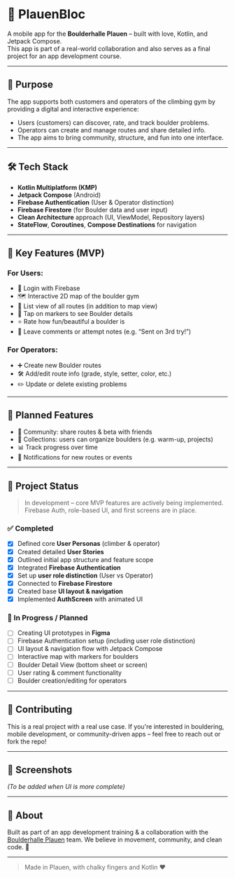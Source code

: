 # 🧗 PlauenBloc

A mobile app for the **Boulderhalle Plauen** – built with love, Kotlin, and Jetpack Compose.  
This app is part of a real-world collaboration and also serves as a final project for an app development course.

---

## 🎯 Purpose

The app supports both customers and operators of the climbing gym by providing a digital and interactive experience:

- Users (customers) can discover, rate, and track boulder problems.
- Operators can create and manage routes and share detailed info.
- The app aims to bring community, structure, and fun into one interface.

---

## 🛠️ Tech Stack

- **Kotlin Multiplatform (KMP)**
- **Jetpack Compose** (Android)
- **Firebase Authentication** (User & Operator distinction)
- **Firebase Firestore** (for Boulder data and user input)
- **Clean Architecture** approach (UI, ViewModel, Repository layers)
- **StateFlow**, **Coroutines**, **Compose Destinations** for navigation

---

## 🔑 Key Features (MVP)

### For Users:
- 🔐 Login with Firebase
- 🗺️ Interactive 2D map of the boulder gym
- 📍 List view of all routes (in addition to map view)
- 📍 Tap on markers to see Boulder details
- ⭐ Rate how fun/beautiful a boulder is
- 📝 Leave comments or attempt notes (e.g. “Sent on 3rd try!”)

### For Operators:
- ➕ Create new Boulder routes
- 🛠️ Add/edit route info (grade, style, setter, color, etc.)
- ✏️ Update or delete existing problems

---

## 🧩 Planned Features

- 👥 Community: share routes & beta with friends
- 📁 Collections: users can organize boulders (e.g. warm-up, projects)
- 📊 Track progress over time
- 🔔 Notifications for new routes or events

---

## 🧪 Project Status

> In development – core MVP features are actively being implemented. Firebase Auth, role-based UI, and first screens are in place.

### ✅ Completed
- [x] Defined core **User Personas** (climber & operator)
- [x] Created detailed **User Stories**
- [x] Outlined initial app structure and feature scope
- [x] Integrated **Firebase Authentication**
- [x] Set up **user role distinction** (User vs Operator)
- [x] Connected to **Firebase Firestore**
- [x] Created base **UI layout & navigation**
- [x] Implemented **AuthScreen** with animated UI

### 🧩 In Progress / Planned
- [ ] Creating UI prototypes in **Figma**
- [ ] Firebase Authentication setup (including user role distinction)
- [ ] UI layout & navigation flow with Jetpack Compose
- [ ] Interactive map with markers for boulders
- [ ] Boulder Detail View (bottom sheet or screen)
- [ ] User rating & comment functionality
- [ ] Boulder creation/editing for operators
      
---

## 🤝 Contributing

This is a real project with a real use case. If you're interested in bouldering, mobile development, or community-driven apps – feel free to reach out or fork the repo!

---

## 📸 Screenshots

*(To be added when UI is more complete)*

---

## 📍 About

Built as part of an app development training & a collaboration with the [Boulderhalle Plauen](http://boulderhalle-plauen.de/) team. 
We believe in movement, community, and clean code. 💪

---

> Made in Plauen, with chalky fingers and Kotlin ❤️
